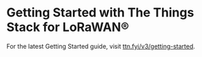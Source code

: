 # Getting Started with The Things Stack for LoRaWAN®

For the latest Getting Started guide, visit [ttn.fyi/v3/getting-started](https://ttn.fyi/v3/getting-started).
